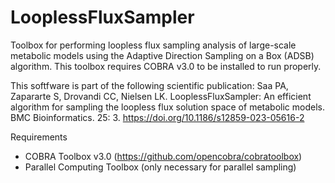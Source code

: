 # LooplessFluxSampler
Toolbox for performing loopless flux sampling analysis of large-scale metabolic models using the Adaptive Direction Sampling on a Box (ADSB) algorithm. This toolbox requires COBRA v3.0 to be installed to run properly.

This softfware is part of the following scientific publication:
Saa PA, Zapararte S, Drovandi CC, Nielsen LK. LooplessFluxSampler: An efficient algorithm for sampling the loopless flux solution space of metabolic models. BMC Bioinformatics. 25: 3. https://doi.org/10.1186/s12859-023-05616-2

Requirements
- COBRA Toolbox v3.0 (https://github.com/opencobra/cobratoolbox)
- Parallel Computing Toolbox (only necessary for parallel sampling)
